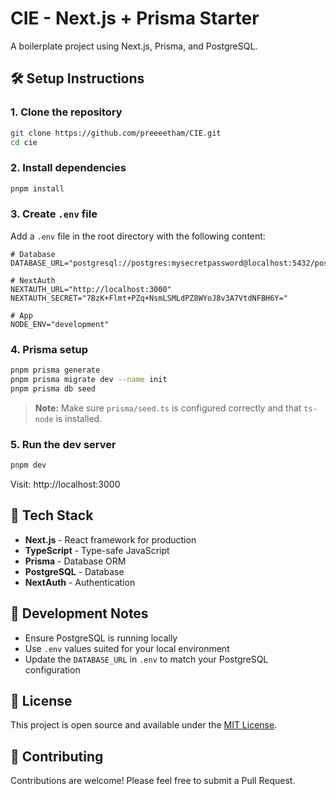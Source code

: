# CIE - Next.js + Prisma Starter

A boilerplate project using Next.js, Prisma, and PostgreSQL.

## 🛠 Setup Instructions

### 1. Clone the repository

```bash
git clone https://github.com/preeeetham/CIE.git
cd cie
```

### 2. Install dependencies

```bash
pnpm install
```

### 3. Create `.env` file

Add a `.env` file in the root directory with the following content:

```env
# Database
DATABASE_URL="postgresql://postgres:mysecretpassword@localhost:5432/postgres"

# NextAuth
NEXTAUTH_URL="http://localhost:3000"
NEXTAUTH_SECRET="7BzK+Flmt+PZq+NsmLSMLdPZ8WYoJ8v3A7VtdNFBH6Y="

# App
NODE_ENV="development"
```

### 4. Prisma setup

```bash
pnpm prisma generate
pnpm prisma migrate dev --name init
pnpm prisma db seed
```

> **Note:** Make sure `prisma/seed.ts` is configured correctly and that `ts-node` is installed.

### 5. Run the dev server

```bash
pnpm dev
```

Visit: http://localhost:3000

## 📁 Tech Stack

- **Next.js** - React framework for production
- **TypeScript** - Type-safe JavaScript
- **Prisma** - Database ORM
- **PostgreSQL** - Database
- **NextAuth** - Authentication

## 🧪 Development Notes

- Ensure PostgreSQL is running locally
- Use `.env` values suited for your local environment
- Update the `DATABASE_URL` in `.env` to match your PostgreSQL configuration

## 📝 License

This project is open source and available under the [MIT License](LICENSE).

## 🤝 Contributing

Contributions are welcome! Please feel free to submit a Pull Request.

